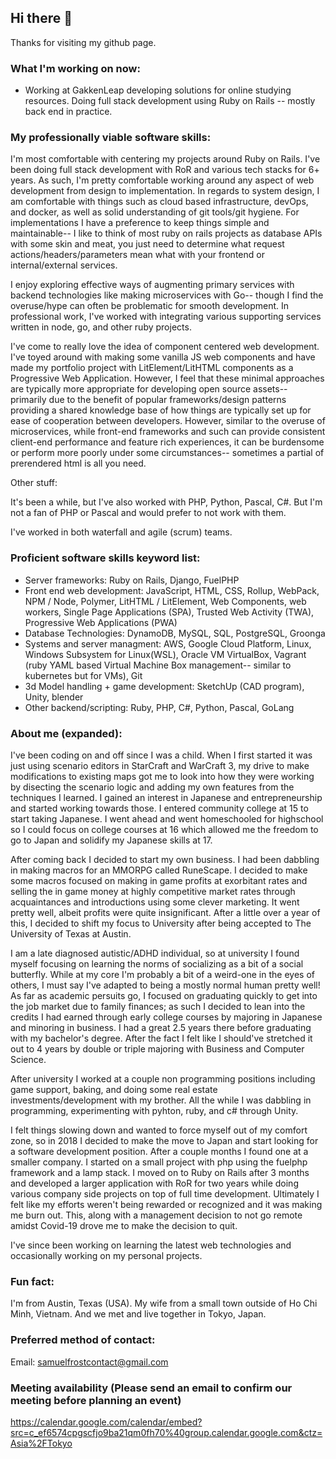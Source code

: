 ## Hi there 👋
Thanks for visiting my github page.

### What I'm working on now:
- Working at GakkenLeap developing solutions for online studying resources. Doing full stack development using Ruby on Rails -- mostly back end in practice.

### My professionally viable software skills:
I'm most comfortable with centering my projects around Ruby on Rails. I've been doing full stack development with RoR and various tech stacks for 6+ years. As such, I'm pretty comfortable working around any aspect of web development from design to implementation. In regards to system design, I am comfortable with things such as cloud based infrastructure, devOps, and docker, as well as solid understanding of git tools/git hygiene. For implementations I have a preference to keep things simple and maintainable-- I like to think of most ruby on rails projects as database APIs with some skin and meat, you just need to determine what request actions/headers/parameters mean what with your frontend or internal/external services.

I enjoy exploring effective ways of augmenting primary services with backend technologies like making microservices with Go-- though I find the overuse/hype can often be problematic for smooth development. In professional work, I've worked with integrating various supporting services written in node, go, and other ruby projects.  

I've come to really love the idea of component centered web development. I've toyed around with making some vanilla JS web components and have made my portfolio project with LitElement/LitHTML components as a Progressive Web Application. However, I feel that these minimal approaches are typically more appropriate for developing open source assets-- primarily due to the benefit of popular frameworks/design patterns providing a shared knowledge base of how things are typically set up for ease of cooperation between developers. However, similar to the overuse of microservices, while front-end frameworks and such can provide consistent client-end performance and feature rich experiences, it can be burdensome or perform more poorly under some circumstances-- sometimes a partial of prerendered html is all you need.

Other stuff:

It's been a while, but I've also worked with PHP, Python, Pascal, C#. But I'm not a fan of PHP or Pascal and would prefer to not work with them.

I've worked in both waterfall and agile (scrum) teams.

### Proficient software skills keyword list:
- Server frameworks: Ruby on Rails, Django, FuelPHP
- Front end web development: JavaScript, HTML, CSS, Rollup, WebPack, NPM / Node, Polymer, LitHTML / LitElement, Web Components, web workers, Single Page Applications (SPA), Trusted Web Activity (TWA), Progressive Web Applications (PWA)
- Database Technologies: DynamoDB, MySQL, SQL, PostgreSQL, Groonga
- Systems and server managment: AWS, Google Cloud Platform, Linux, Windows Subsystem for Linux(WSL), Oracle VM VirtualBox, Vagrant (ruby YAML based Virtual Machine Box management-- similar to kubernetes but for VMs), Git
- 3d Model handling + game development: SketchUp (CAD program), Unity, blender
- Other backend/scripting: Ruby, PHP, C#, Python, Pascal, GoLang
### About me (expanded):

I've been coding on and off since I was a child. When I first started it was just using scenario editors in StarCraft and WarCraft 3, my drive to make modifications to existing maps got me to look into how they were working by disecting the scenario logic and adding my own features from the techniques I learned. I gained an interest in Japanese and entrepreneurship and started working towards those. I entered community college at 15 to start taking Japanese. I went ahead and went homeschooled for highschool so I could focus on college courses at 16 which allowed me the freedom to go to Japan and solidify my Japanese skills at 17.

After coming back I decided to start my own business. I had been dabbling in making macros for an MMORPG called RuneScape. I decided to make some macros focused on making in game profits at exorbitant rates and selling the in game money at highly competitive market rates through acquaintances and introductions using some clever marketing. It went pretty well, albeit profits were quite insignificant. After a little over a year of this, I decided to shift my focus to University after being accepted to The University of Texas at Austin.

I am a late diagnosed autistic/ADHD individual, so at university I found myself focusing on learning the norms of socializing as a bit of a social butterfly. While at my core I'm probably a bit of a weird-one in the eyes of others, I must say I've adapted to being a mostly normal human pretty well! As far as academic persuits go, I focused on graduating quickly to get into the job market due to family finances; as such I decided to lean into the credits I had earned through early college courses by majoring in Japanese and minoring in business. I had a great 2.5 years there before graduating with my bachelor's degree. After the fact I felt like I should've stretched it out to 4 years by double or triple majoring with Business and Computer Science.

After university I worked at a couple non programming positions including game support, baking, and doing some real estate investments/development with my brother. All the while I was dabbling in programming, experimenting with pyhton, ruby, and c# through Unity.

I felt things slowing down and wanted to force myself out of my comfort zone, so in 2018 I decided to make the move to Japan and start looking for a software development position. After a couple months I found one at a smaller company. I started on a small project with php using the fuelphp framework and a lamp stack. I moved on to Ruby on Rails after 3 months and developed a larger application with RoR for two years while doing various company side projects on top of full time development. Ultimately I felt like my efforts weren't being rewarded or recognized and it was making me burn out. This, along with a management decision to not go remote amidst Covid-19 drove me to make the decision to quit.

I've since been working on learning the latest web technologies and occasionally working on my personal projects.

### Fun fact:
I'm from Austin, Texas (USA). My wife from a small town outside of Ho Chi Minh, Vietnam. And we met and live together in Tokyo, Japan.

### Preferred method of contact:
Email: samuelfrostcontact@gmail.com

### Meeting availability (Please send an email to confirm our meeting before planning an event)
https://calendar.google.com/calendar/embed?src=c_ef6574cpgscfjo9ba21qm0fh70%40group.calendar.google.com&ctz=Asia%2FTokyo
